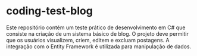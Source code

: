 # coding-test-blog
Este repositório contém um teste prático de desenvolvimento em C# que consiste na criação de um sistema básico de blog. O projeto deve permitir que os usuários visualizem, criem, editem e excluam postagens. A integração com o Entity Framework é utilizada para manipulação de dados.
